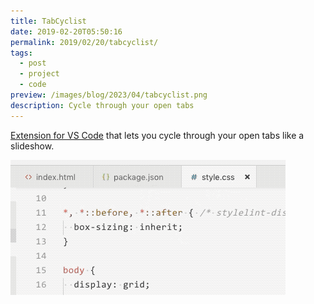 ```yaml
---
title: TabCyclist
date: 2019-02-20T05:50:16
permalink: 2019/02/20/tabcyclist/
tags:
  - post
  - project
  - code
preview: /images/blog/2023/04/tabcyclist.png
description: Cycle through your open tabs
---
```

[Extension for VS Code](https://marketplace.visualstudio.com/items?itemName=donebysimon.tabcyclist) that lets you cycle through your open tabs like a slideshow.

![Animated GIF that shows how tabs are cycled](https://github.com/SimonVanherweghe/TabCyclist/raw/master/images/cyclistdemo.gif)
